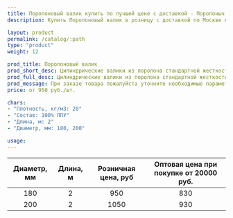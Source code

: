 ```yaml
---
title: Поролоновый валик купить по лучшей цене с доставкой - Поролоныч
description: Купить Поролоновый валик в розницу с доставкой по Москве в интернет-магазине Поролоныча.

layout: product
permalink: /catalog/:path
type: "product"
weight: 12

prod_title: Поролоновый валик
prod_short_desc: Цилиндрические валики из поролона стандартной жесткости. Применяются в качестве наполнителя для мебели (валиков, подушек и т.п.)
prod_full_desc: Цилиндрические валики из поролона стандартной жесткости. Применяются в качестве наполнителя для мебели (валиков, подушек и т.п.).
prod_message: При заказе товара пожалуйста уточните необходимые параметры (размер и количество).
price: от 950 руб./шт.

chars:
- "Плотность, кг/м3: 20"
- "Состав: 100% ППУ"
- "Длина, м: 2"
- "Диаметр, мм: 180, 200"

usage:
---
```


| Диаметр, мм | Длина, м | Розничная цена, руб | Оптовая цена при покупке от 20000 руб. |
|:-----------:|:---------------:|:---------------------------:|:-----------------------------------------:|
|180|2|950|830|
|200|2|1050|930|
